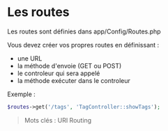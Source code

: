 # Les routes

Les routes sont définies dans app/Config/Routes.php

Vous devez créer vos propres routes en définissant :
- une URL
- la méthode d'envoie (GET ou POST)
- le controleur qui sera appelé
- la méthode exécuter dans le controleur

Exemple : 
```php
$routes->get('/tags', 'TagController::showTags');
```

> Mots clés : URI Routing